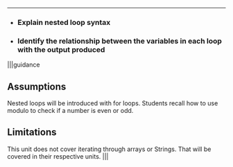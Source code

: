 ----------

* ### Explain nested loop syntax
* ### Identify the relationship between the variables in each loop with the output produced

|||guidance
## Assumptions
Nested loops will be introduced with for loops. Students recall how to use modulo to check if a number is even or odd.

## Limitations
This unit does not cover iterating through arrays or Strings. That will be covered in their respective units.
|||